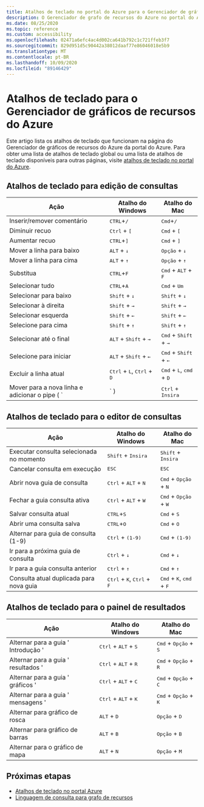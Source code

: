 ```yaml
---
title: Atalhos de teclado no portal do Azure para o Gerenciador de gráficos de recursos do Azure
description: O Gerenciador de grafo de recursos do Azure no portal do Azure dá suporte a atalhos de teclado para ajudá-lo a executar ações e navegar.
ms.date: 08/25/2020
ms.topic: reference
ms.custom: accessibility
ms.openlocfilehash: 02471a6efc4ac4d002ca641b792c1c721ffeb3f7
ms.sourcegitcommit: 829d951d5c90442a38012daaf77e86046018e5b9
ms.translationtype: MT
ms.contentlocale: pt-BR
ms.lasthandoff: 10/09/2020
ms.locfileid: "89146429"
---
```

# <a name="keyboard-shortcuts-for-azure-resource-graph-explorer"></a>Atalhos de teclado para o Gerenciador de gráficos de recursos do Azure

Este artigo lista os atalhos de teclado que funcionam na página do Gerenciador de gráficos de recursos do Azure da portal do Azure. Para obter uma lista de atalhos de teclado global ou uma lista de atalhos de teclado disponíveis para outras páginas, visite [atalhos de teclado no portal do Azure](../../../azure-portal/azure-portal-keyboard-shortcuts.md).

## <a name="keyboard-shortcuts-for-editing-queries"></a>Atalhos de teclado para edição de consultas

| Ação | Atalho do Windows | Atalho do Mac |
|---|---|---|
|Inserir/remover comentário |<kbd>CTRL</kbd>+<kbd>/</kbd> | <kbd>Cmd</kbd>+<kbd>/</kbd> |
|Diminuir recuo |<kbd>Ctrl</kbd> + <kbd>[</kbd> |<kbd>Cmd</kbd> + <kbd>[</kbd> |
|Aumentar recuo |<kbd>CTRL</kbd>+<kbd>]</kbd> |<kbd>Cmd</kbd> + <kbd>]</kbd> |
|Mover a linha para baixo |<kbd>ALT</kbd> + <kbd>↓</kbd> |<kbd>Opção</kbd> + <kbd>↓</kbd> |
|Mover a linha para cima |<kbd>ALT</kbd> + <kbd>↑</kbd> |<kbd>Opção</kbd> + <kbd>↑</kbd> |
|Substitua |<kbd>CTRL</kbd>+<kbd>F</kbd> |<kbd>Cmd</kbd> + <kbd>ALT</kbd> + <kbd>F</kbd> |
|Selecionar tudo |<kbd>CTRL</kbd>+<kbd>A</kbd> |<kbd>Cmd</kbd> + <kbd>Um</kbd> |
|Selecionar para baixo |<kbd>Shift</kbd> + <kbd>↓</kbd> |<kbd>Shift</kbd> + <kbd>↓</kbd> |
|Selecionar à direita |<kbd>Shift</kbd> + <kbd>→</kbd> |<kbd>Shift</kbd> + <kbd>→</kbd> |
|Selecionar esquerda |<kbd>Shift</kbd> + <kbd>←</kbd> |<kbd>Shift</kbd> + <kbd>←</kbd> |
|Selecione para cima |<kbd>Shift</kbd> + <kbd>↑</kbd> |<kbd>Shift</kbd> + <kbd>↑</kbd> |
|Selecionar até o final |<kbd>ALT</kbd> + <kbd>Shift</kbd> + <kbd>→</kbd> |<kbd>Cmd</kbd> + <kbd>Shift</kbd> + <kbd>→</kbd> |
|Selecione para iniciar |<kbd>ALT</kbd> + <kbd>Shift</kbd> + <kbd>←</kbd> |<kbd>Cmd</kbd> + <kbd>Shift</kbd> + <kbd>←</kbd> |
|Excluir a linha atual |<kbd>Ctrl</kbd> + <kbd>L</kbd>, <kbd>Ctrl</kbd> + <kbd>D</kbd>  |<kbd>Cmd</kbd> + <kbd>L</kbd>, <kbd>cmd</kbd> + <kbd>D</kbd> |
|Mover para a nova linha e adicionar o pipe ( `|` ) |<kbd>Ctrl</kbd> + <kbd>Insira</kbd> |<kbd>Cmd</kbd> + <kbd>Insira</kbd> |

## <a name="keyboard-shortcuts-for-the-query-editor"></a>Atalhos de teclado para o editor de consultas

| Ação | Atalho do Windows | Atalho do Mac |
|---|---|---|
|Executar consulta selecionada no momento |<kbd>Shift</kbd> + <kbd>Insira</kbd> | <kbd>Shift</kbd> + <kbd>Insira</kbd> |
|Cancelar consulta em execução |<kbd>ESC</kbd> | <kbd>ESC</kbd> |
|Abrir nova guia de consulta |<kbd>Ctrl</kbd> + <kbd>ALT</kbd> + <kbd>N</kbd> | <kbd>Cmd</kbd> + <kbd>Opção</kbd> + <kbd>N</kbd> |
|Fechar a guia consulta ativa |<kbd>Ctrl</kbd> + <kbd>ALT</kbd> + <kbd>W</kbd> | <kbd>Cmd</kbd> + <kbd>Opção</kbd> + <kbd>W</kbd> |
|Salvar consulta atual |<kbd>CTRL</kbd>+<kbd>S</kbd> | <kbd>Cmd</kbd> + <kbd>S</kbd> |
|Abrir uma consulta salva |<kbd>CTRL</kbd>+<kbd>O</kbd> | <kbd>Cmd</kbd> + <kbd>O</kbd> |
|Alternar para guia de consulta (1-9) |<kbd>Ctrl</kbd> + <kbd>(1-9)</kbd> | <kbd>Cmd</kbd> + <kbd>(1-9)</kbd> |
|Ir para a próxima guia de consulta |<kbd>Ctrl</kbd> + <kbd>↓</kbd> | <kbd>Cmd</kbd> + <kbd>↓</kbd> |
|Ir para a guia consulta anterior |<kbd>Ctrl</kbd> + <kbd>↑</kbd> | <kbd>Cmd</kbd> + <kbd>↑</kbd> |
|Consulta atual duplicada para nova guia |<kbd>Ctrl</kbd> + <kbd>K</kbd>, <kbd>Ctrl</kbd> + <kbd>F</kbd> | <kbd>Cmd</kbd> + <kbd>K</kbd>, <kbd>cmd</kbd> + <kbd>F</kbd> |

## <a name="keyboard-shortcuts-for-the-results-pane"></a>Atalhos de teclado para o painel de resultados

| Ação | Atalho do Windows | Atalho do Mac |
|---|---|---|
|Alternar para a guia ' Introdução '  |<kbd>Ctrl</kbd> + <kbd>ALT</kbd> + <kbd>S</kbd> | <kbd>Cmd</kbd> + <kbd>Opção</kbd> + <kbd>S</kbd> |
|Alternar para a guia ' resultados '  |<kbd>Ctrl</kbd> + <kbd>ALT</kbd> + <kbd>R</kbd> | <kbd>Cmd</kbd> + <kbd>Opção</kbd> + <kbd>R</kbd> |
|Alternar para a guia ' gráficos '  |<kbd>Ctrl</kbd> + <kbd>ALT</kbd> + <kbd>C</kbd> | <kbd>Cmd</kbd> + <kbd>Opção</kbd> + <kbd>C</kbd> |
|Alternar para a guia ' mensagens '  |<kbd>Ctrl</kbd> + <kbd>ALT</kbd> + <kbd>K</kbd> | <kbd>Cmd</kbd> + <kbd>Opção</kbd> + <kbd>K</kbd> |
|Alternar para gráfico de rosca  |<kbd>ALT</kbd> + <kbd>D</kbd> | <kbd>Opção</kbd> + <kbd>D</kbd> |
|Alternar para gráfico de barras  |<kbd>ALT</kbd> + <kbd>B</kbd> | <kbd>Opção</kbd> + <kbd>B</kbd> |
|Alternar para o gráfico de mapa  |<kbd>ALT</kbd> + <kbd>N</kbd> | <kbd>Opção</kbd> + <kbd>M</kbd> |

## <a name="next-steps"></a>Próximas etapas

- [Atalhos de teclado no portal Azure](../../../azure-portal/azure-portal-keyboard-shortcuts.md)
- [Linguagem de consulta para grafo de recursos](../concepts/query-language.md)
